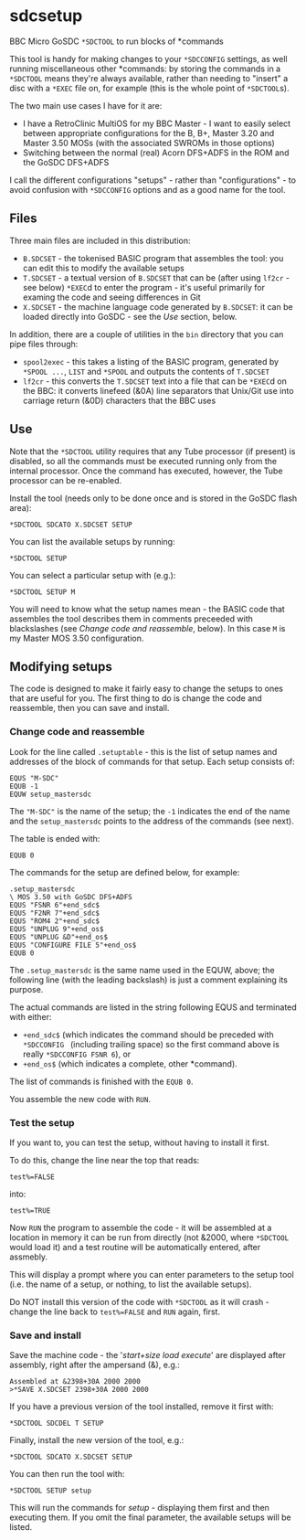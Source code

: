 # sdcsetup

BBC Micro GoSDC `*SDCTOOL` to run blocks of *commands

This tool is handy for making changes to your `*SDCCONFIG` settings, as well
running miscellaneous other *commands: by storing the commands in a `*SDCTOOL`
means they're always available, rather than needing to "insert" a disc with a
`*EXEC` file on, for example (this is the whole point of `*SDCTOOL`s).

The two main use cases I have for it are:

* I have a RetroClinic MultiOS for my BBC Master - I want to easily select between appropriate configurations for the B, B+, Master 3.20 and Master 3.50 MOSs (with the associated SWROMs in those options)
* Switching between the normal (real) Acorn DFS+ADFS in the ROM and the GoSDC DFS+ADFS

I call the different configurations "setups" - rather than "configurations" -
to avoid confusion with `*SDCCONFIG` options and as a good name for the tool.

## Files

Three main files are included in this distribution:

* `B.SDCSET` - the tokenised BASIC program that assembles the tool: you can edit this to modify the available setups
* `T.SDCSET` - a textual version of `B.SDCSET` that can be (after using `lf2cr` - see below) `*EXEC`d to enter the program - it's useful primarily for examing the code and seeing differences in Git
* `X.SDCSET` - the machine language code generated by `B.SDCSET`: it can be loaded directly into GoSDC - see the _Use_ section, below.

In addition, there are a couple of utilities in the `bin` directory that you can pipe files through:

* `spool2exec` - this takes a listing of the BASIC program, generated by `*SPOOL ...`, `LIST` and `*SPOOL` and outputs the contents of `T.SDCSET`
* `lf2cr` - this converts the `T.SDCSET` text into a file that can be `*EXEC`d on the BBC: it converts linefeed (&0A) line separators that Unix/Git use into carriage return (&0D) characters that the BBC uses

## Use

Note that the `*SDCTOOL` utility requires that any Tube processor (if present)
is disabled, so all the commands must be executed running only from the
internal processor.  Once the command has executed, however, the Tube processor
can be re-enabled.

Install the tool (needs only to be done once and is stored in the GoSDC flash
area):

    *SDCTOOL SDCATO X.SDCSET SETUP

You can list the available setups by running:

    *SDCTOOL SETUP

You can select a particular setup with (e.g.):

    *SDCTOOL SETUP M

You will need to know what the setup names mean - the BASIC code that assembles
the tool describes them in comments preceeded with blackslashes (see _Change code and reassemble_, below).  In this case `M` is my Master MOS 3.50 configuration.

## Modifying setups

The code is designed to make it fairly easy to change the setups to ones that
are useful for you.  The first thing to do is change the code and reassemble,
then you can save and install.

### Change code and reassemble

Look for the line called `.setuptable` - this is the list of setup names and
addresses of the block of commands for that setup.  Each setup consists of:

    EQUS "M-SDC"
    EQUB -1
    EQUW setup_mastersdc

The `"M-SDC"` is the name of the setup; the `-1` indicates the end of the name
and the `setup_mastersdc` points to the address of the commands (see next).

The table is ended with:

    EQUB 0

The commands for the setup are defined below, for example:

    .setup_mastersdc
    \ MOS 3.50 with GoSDC DFS+ADFS
    EQUS "FSNR 6"+end_sdc$
    EQUS "F2NR 7"+end_sdc$
    EQUS "ROM4 2"+end_sdc$
    EQUS "UNPLUG 9"+end_os$
    EQUS "UNPLUG &D"+end_os$
    EQUS "CONFIGURE FILE 5"+end_os$
    EQUB 0

The `.setup_mastersdc` is the same name used in the EQUW, above; the following
line (with the leading backslash) is just a comment explaining its purpose.

The actual commands are listed in the string following EQUS and terminated
with either:

- `+end_sdc$` (which indicates the command should be preceded with `*SDCCONFIG `
(including trailing space) so the first command above is really `*SDCCONFIG
FSNR 6`), or
- `+end_os$` (which indicates a complete, other *command).

The list of commands is finished with the `EQUB 0`.

You assemble the new code with `RUN`.

### Test the setup

If you want to, you can test the setup, without having to install it first.

To do this, change the line near the top that reads:

    test%=FALSE

into:

    test%=TRUE

Now `RUN` the program to assemble the code - it will be assembled at a
location
in memory it can be run from directly (not &2000, where `*SDCTOOL` would load
it) and a test routine will be automatically entered, after assmebly.

This will display a prompt where you can enter parameters to the setup tool
(i.e. the name of a setup, or nothing, to list the available setups).

Do NOT install this version of the code with `*SDCTOOL` as it will crash -
change the line back to `test%=FALSE` and `RUN` again, first.

### Save and install

Save the machine code - the '_start+size load execute_' are displayed after
assembly, right after the ampersand (&), e.g.:

    Assembled at &2398+30A 2000 2000
    >*SAVE X.SDCSET 2398+30A 2000 2000

If you have a previous version of the tool installed, remove it first with:

    *SDCTOOL SDCDEL T SETUP

Finally, install the new version of the tool, e.g.:

    *SDCTOOL SDCATO X.SDCSET SETUP

You can then run the tool with:

    *SDCTOOL SETUP setup

This will run the commands for _setup_ - displaying them first and then
executing them.  If you omit the final parameter, the available setups will be
listed.
